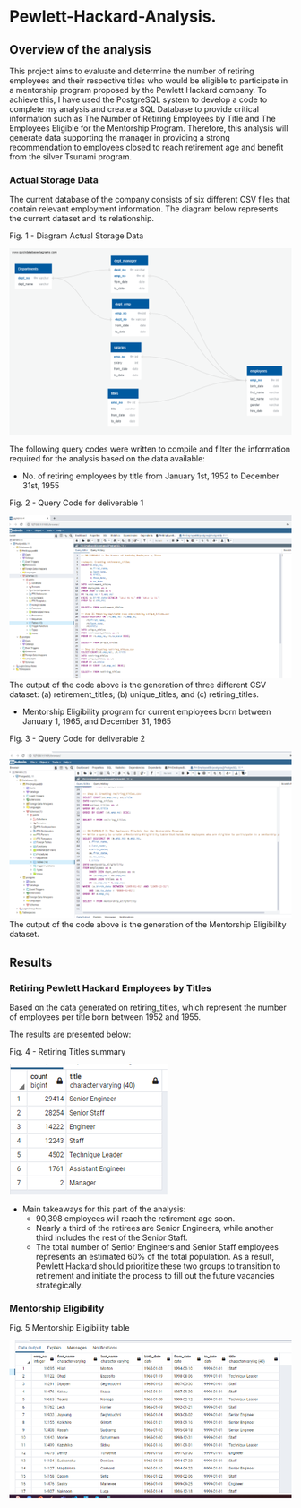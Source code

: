 # Pewlett-Hackard-Analysis.

## Overview of the analysis

This project aims to evaluate and determine the number of retiring employees and their respective titles who would be eligible to participate in a mentorship program proposed by the Pewlett Hackard company.
To achieve this, I have used the PostgreSQL system to develop a code to complete my analysis and create a SQL Database to provide critical information such as The Number of Retiring Employees by Title and The Employees Eligible for the Mentorship Program. Therefore, this analysis will generate data supporting the manager in providing a strong recommendation to  employees closed to reach retirement age and benefit from the silver Tsunami program.
### Actual Storage Data
The current database of the company consists of six different CSV files that contain relevant employment information. The diagram below represents the current dataset and its relationship.

Fig. 1 - Diagram Actual Storage Data 

![](https://github.com/Marietas/Pewlett-Hackard-Analysis./blob/main/EmployeeDB.png)

The following query codes were written to compile and filter the information required for the analysis based on the data available:

- No. of retiring employees by title from January 1st, 1952 to December 31st, 1955

Fig. 2 - Query Code for deliverable 1

![](https://github.com/Marietas/Pewlett-Hackard-Analysis./blob/main/code%20deli-1.PNG)
The output of the code above is the generation of  three different CSV dataset: (a) retirement_titles; (b) unique_titles, and (c) retiring_titles.

- Mentorship Eligibility program for current employees born between January 1, 1965, and December 31, 1965

Fig. 3 - Query Code for deliverable 2

![](https://github.com/Marietas/Pewlett-Hackard-Analysis./blob/main/code%20deli-2.PNG)
The output of the code above is the generation of the Mentorship Eligibility dataset.

## Results

### Retiring Pewlett Hackard Employees by Titles

Based on the data generated on retiring_titles, which represent the number of employees per title born between 1952 and 1955. 

The results are presented below:

Fig. 4 - Retiring Titles summary

![](https://github.com/Marietas/Pewlett-Hackard-Analysis./blob/main/retiring_titles.PNG)

- Main takeaways for this part of the analysis:
  - 90,398 employees will reach the retirement age soon. 
  - Nearly a third of the retirees are Senior Engineers, while another third includes the rest of the Senior Staff. 
  - The total number of Senior Engineers and Senior Staff employees represents an estimated 60% of the total population.  As a result, Pewlett Hackard should prioritize these two groups to transition to retirement and initiate the process to fill out the future vacancies strategically.

### Mentorship Eligibility



Fig. 5 Mentorship Eligibility table

![](https://github.com/Marietas/Pewlett-Hackard-Analysis./blob/main/mentorship_eligibility.PNG)


